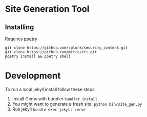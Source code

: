 # Site Generation Tool

## Installing 
Requires [poetry](https://python-poetry.org/docs/)

```
git clone https://github.com/splunk/security_content.git
git clone https://github.com/mitre/cti.git
poetry install && poetry shell
```

# Development
To run a local jekyll install follow these steps

1. Install Gems with bundler `bundler install`
2. You might want to generate a fresh site: `python bin/site_gen.py`
3. Run jekyll `bundle exec jekyll serve`


